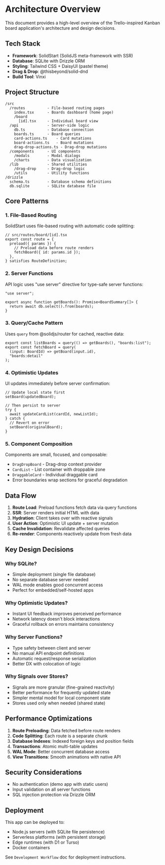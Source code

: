 # Architecture Overview

This document provides a high-level overview of the Trello-inspired Kanban board application's architecture and design decisions.

## Tech Stack

- **Framework**: SolidStart (SolidJS meta-framework with SSR)
- **Database**: SQLite with Drizzle ORM
- **Styling**: Tailwind CSS + DaisyUI (pastel theme)
- **Drag & Drop**: @thisbeyond/solid-dnd
- **Build Tool**: Vinxi

## Project Structure

```
/src
  /routes          - File-based routing pages
    index.tsx      - Boards dashboard (home page)
    /board
      [id].tsx     - Individual board view
  /api             - Server-side logic
    db.ts          - Database connection
    boards.ts      - Board queries
    card-actions.ts    - Card mutations
    board-actions.ts   - Board mutations
    drag-drop-actions.ts - Drag-drop mutations
  /components      - UI components
    /modals        - Modal dialogs
    /charts        - Data visualization
  /lib             - Shared utilities
    /drag-drop     - Drag-drop logic
    /utils         - Utility functions
/drizzle
  schema.ts        - Database schema definitions
  db.sqlite        - SQLite database file
```

## Core Patterns

### 1. File-Based Routing

SolidStart uses file-based routing with automatic code splitting:

```tsx
// src/routes/board/[id].tsx
export const route = {
  preload({ params }) {
    // Preload data before route renders
    fetchBoard({ id: params.id });
  },
} satisfies RouteDefinition;
```

### 2. Server Functions

API logic uses "use server" directive for type-safe server functions:

```tsx
"use server";

export async function getBoards(): Promise<BoardSummary[]> {
  return await db.select().from(boards);
}
```

### 3. Query/Cache Pattern

Uses `query` from @solidjs/router for cached, reactive data:

```tsx
export const listBoards = query(() => getBoards(), "boards:list");
export const fetchBoard = query(
  (input: BoardId) => getBoard(input.id),
  "boards:detail"
);
```

### 4. Optimistic Updates

UI updates immediately before server confirmation:

```tsx
// Update local state first
setBoard(updatedBoard);

// Then persist to server
try {
  await updateCardList(cardId, newListId);
} catch {
  // Revert on error
  setBoard(originalBoard);
}
```

### 5. Component Composition

Components are small, focused, and composable:

- `DragDropBoard` - Drag-drop context provider
- `CardList` - List container with droppable zone
- `DraggableCard` - Individual draggable card
- Error boundaries wrap sections for graceful degradation

## Data Flow

1. **Route Load**: Preload functions fetch data via query functions
2. **SSR**: Server renders initial HTML with data
3. **Hydration**: Client takes over with reactive signals
4. **User Action**: Optimistic UI update + server mutation
5. **Cache Invalidation**: Revalidate affected queries
6. **Re-render**: Components reactively update from fresh data

## Key Design Decisions

### Why SQLite?

- Simple deployment (single file database)
- No separate database server needed
- WAL mode enables good concurrent access
- Perfect for embedded/self-hosted apps

### Why Optimistic Updates?

- Instant UI feedback improves perceived performance
- Network latency doesn't block interactions
- Graceful rollback on errors maintains consistency

### Why Server Functions?

- Type safety between client and server
- No manual API endpoint definitions
- Automatic request/response serialization
- Better DX with colocation of logic

### Why Signals over Stores?

- Signals are more granular (fine-grained reactivity)
- Better performance for frequently updated state
- Simpler mental model for local component state
- Stores used only when needed (shared state)

## Performance Optimizations

1. **Route Preloading**: Data fetched before route renders
2. **Code Splitting**: Each route is a separate chunk
3. **Database Indexes**: Indexed foreign keys and position fields
4. **Transactions**: Atomic multi-table updates
5. **WAL Mode**: Better concurrent database access
6. **View Transitions**: Smooth animations with native API

## Security Considerations

- No authentication (demo app with static users)
- Input validation on all server functions
- SQL injection protection via Drizzle ORM

## Deployment

This app can be deployed to:

- Node.js servers (with SQLite file persistence)
- Serverless platforms (with persistent storage)
- Edge runtimes (with D1 or Turso)
- Docker containers

See `Development Workflow` doc for deployment instructions.
